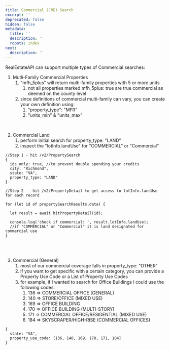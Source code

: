 ```yaml
---
title: Commercial (CRE) Search
excerpt: ''
deprecated: false
hidden: false
metadata:
  title: ''
  description: ''
  robots: index
next:
  description: ''
---
```

RealEstateAPI can support multiple types of Commercial searches:

1. Mutli-Family Commercial Properties
   1. "mfh\_5plus" will return multi-family properties with 5 or more units
      1. not all properties marked mfh\_5plus: true are true commercial as deemed on the county level
   2. since definitions of commercial multi-family can vary, you can create your own definition using:
      1. "property\_type": "MFR"
      2. "units\_min" & "units\_max"

<br />

2. Commercial Land
   1. perform initial search for property\_type: "LAND"
   2. inspect the "lotInfo.landUse" for "COMMERCIAL" or "Commercial"

```
//Step 1 - hit /v2/PropertySearch
{
  ids_only: true, //to prevent double spending your credits
  city: "Richmond",
  state: "VA",
  property_type: "LAND"
}

//Step 2  - hit /v2/PropertyDetail to get access to lotInfo.landUse for each record

for (let id of propertySearchResults.data) {
  
  let result = await hitPropertyDetail(id);
  
  console.log('check if commercial: ', result.lotInfo.landUse);
  //if "COMMERCIAL" or "Commercial" it is land designated for commercial use
}
```

<br />

<br />

3. Commercial (General)
   1. most of our commercial coverage falls in property\_type: "OTHER"
   2. if you want to get specific with a certain category, you can provide a Property Use Code or a List of Property Use Codes
   3. for example, if I wanted to search for Office Buildings I could use the following codes:
      1. 136 => COMMERCIAL OFFICE (GENERAL)
      2. 140 => STORE/OFFICE (MIXED USE)
      3. 169 => OFFICE BUILDING
      4. 170 => OFFICE BUILDING (MULTI-STORY)
      5. 171 => COMMERCIAL OFFICE/RESIDENTIAL (MIXED USE)
      6. 184 => SKYSCRAPER/HIGH-RISE (COMMERCIAL OFFICES)

```
{
  state: "VA",
  property_use_code: [136, 140, 169, 170, 171, 184]
}
```

<br />